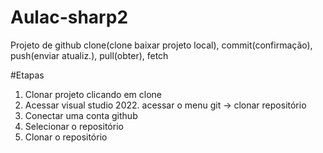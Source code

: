 # Aulac-sharp2
Projeto de github clone(clone baixar projeto local), commit(confirmação), push(enviar atualiz.), pull(obter), fetch


#Etapas

1. Clonar projeto clicando em clone
2. Acessar visual studio 2022. acessar o menu git -> clonar repositório
3. Conectar uma conta github
4. Selecionar o repositório
5. Clonar o repositório
